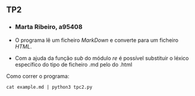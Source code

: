 ## TP2

- ### **Marta Ribeiro, a95408**

- O programa lê um ficheiro *MarkDown* e converte para um ficheiro *HTML*.
- Com a ajuda da função *sub* do módulo *re* é possível substituir o léxico
específico do tipo de ficheiro .md pelo do .html

Como correr o programa:
```
cat example.md | python3 tpc2.py
```